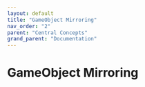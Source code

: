 ```yaml
---
layout: default
title: "GameObject Mirroring"
nav_order: "2"
parent: "Central Concepts"
grand_parent: "Documentation"
---
```


# GameObject Mirroring

